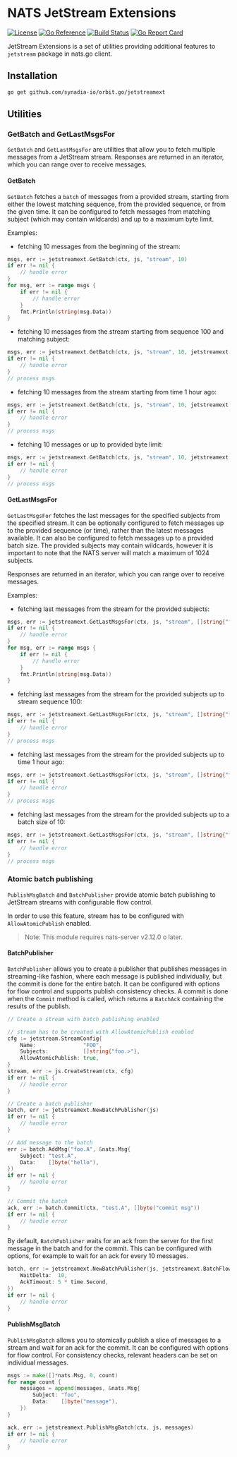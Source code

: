 # NATS JetStream Extensions

[License-Url]: https://www.apache.org/licenses/LICENSE-2.0
[License-Image]: https://img.shields.io/badge/License-Apache2-blue.svg
[ReportCard-Url]: https://goreportcard.com/report/github.com/synadia-io/orbit.go/jetstreamext
[ReportCard-Image]: https://goreportcard.com/badge/github.com/synadia-io/orbit.go/jetstreamext
[Build-Status-Url]: https://github.com/synadia-io/orbit.go/actions/workflows/jetstreamext.yaml
[Build-Status-Image]: https://github.com/synadia-io/orbit.go/actions/workflows/jetstreamext.yaml/badge.svg?branch=main
[GoDoc-Url]: https://pkg.go.dev/github.com/synadia-io/orbit.go/jetstreamext
[GoDoc-Image]: https://pkg.go.dev/badge/github.com/synadia-io/orbit.go/jetstreamext.svg

[![License][License-Image]][License-Url]
[![Go Reference][GoDoc-Image]][GoDoc-Url]
[![Build Status][Build-Status-Image]][Build-Status-Url]
[![Go Report Card][ReportCard-Image]][ReportCard-Url]

JetStream Extensions is a set of utilities providing additional features to `jetstream` package in nats.go client.

## Installation

```bash
go get github.com/synadia-io/orbit.go/jetstreamext
```

## Utilities

### GetBatch and GetLastMsgsFor

`GetBatch` and `GetLastMsgsFor` are utilities that allow you to fetch multiple messages from a JetStream stream.
Responses are returned in an iterator, which you can range over to receive messages.

#### GetBatch

`GetBatch` fetches a `batch` of messages from a provided stream, starting from
either the lowest matching sequence, from the provided sequence, or from the
given time. It can be configured to fetch messages from matching subject (which
may contain wildcards) and up to a maximum byte limit.

Examples:

- fetching 10 messages from the beginning of the stream:

```go
msgs, err := jetstreamext.GetBatch(ctx, js, "stream", 10)
if err != nil {
    // handle error
}
for msg, err := range msgs {
    if err != nil {
        // handle error
    }
    fmt.Println(string(msg.Data))
}
```

- fetching 10 messages from the stream starting from sequence 100 and matching subject:

```go
msgs, err := jetstreamext.GetBatch(ctx, js, "stream", 10, jetstreamext.GetBatchSeq(100), jetstreamext.GetBatchSubject("foo"))
if err != nil {
    // handle error
}
// process msgs
```

- fetching 10 messages from the stream starting from time 1 hour ago:

```go
msgs, err := jetstreamext.GetBatch(ctx, js, "stream", 10, jetstreamext.GetBatchStartTime(time.Now().Add(-time.Hour)))
if err != nil {
    // handle error
}
// process msgs
```

- fetching 10 messages or up to provided byte limit:

```go
msgs, err := jetstreamext.GetBatch(ctx, js, "stream", 10, jetstreamext.GetBatchMaxBytes(1024))
if err != nil {
    // handle error
}
// process msgs
```

#### GetLastMsgsFor

`GetLastMsgsFor` fetches the last messages for the specified subjects from the specified stream. It can be optionally configured to fetch messages up to the provided sequence (or time), rather than the latest messages available. It can also be configured to fetch messages up to a provided batch size.
The provided subjects may contain wildcards, however it is important to note that the NATS server will match a maximum of 1024 subjects.

Responses are returned in an iterator, which you can range over to receive messages.

Examples:

- fetching last messages from the stream for the provided subjects:

```go
msgs, err := jetstreamext.GetLastMsgsFor(ctx, js, "stream", []string{"foo", "bar"})
if err != nil {
    // handle error
}
for msg, err := range msgs {
    if err != nil {
        // handle error
    }
    fmt.Println(string(msg.Data))
}
```

- fetching last messages from the stream for the provided subjects up to stream sequence 100:

```go
msgs, err := jetstreamext.GetLastMsgsFor(ctx, js, "stream", []string{"foo", "bar"}, jetstreamext.GetLastMsgsUpToSeq(100))
if err != nil {
    // handle error
}
// process msgs
```

- fetching last messages from the stream for the provided subjects up to time 1 hour ago:

```go
msgs, err := jetstreamext.GetLastMsgsFor(ctx, js, "stream", []string{"foo", "bar"}, jetstreamext.GetLastMsgsUpToTime(time.Now().Add(-time.Hour)))
if err != nil {
    // handle error
}
// process msgs
```

- fetching last messages from the stream for the provided subjects up to a batch size of 10:

```go
msgs, err := jetstreamext.GetLastMsgsFor(ctx, js, "stream", []string{"foo.*"}, jetstreamext.GetLastMsgsBatchSize(10))
if err != nil {
    // handle error
}
// process msgs
```

### Atomic batch publishing

`PublishMsgBatch` and `BatchPublisher` provide atomic batch publishing to JetStream streams with configurable flow control.

In order to use this feature, stream has to be configured with `AllowAtomicPublish` enabled.

> Note: This module requires nats-server v2.12.0 o later.

#### BatchPublisher

`BatchPublisher` allows you to create a publisher that publishes messages in streaming-like fashion, where each message is published individually, but the commit is done for the entire batch.
It can be configured with options for flow control and supports publish consistency checks.
A commit is done when the `Commit` method is called, which returns a `BatchAck` containing the results of the publish.

```go
// Create a stream with batch publishing enabled

// stream has to be created with AllowAtomicPublish enabled
cfg := jetstream.StreamConfig{
    Name:               "FOO",
    Subjects:           []string{"foo.>"},
    AllowAtomicPublish: true,
}
stream, err := js.CreateStream(ctx, cfg)
if err != nil {
    // handle error
}

// Create a batch publisher
batch, err := jetstreamext.NewBatchPublisher(js)
if err != nil {
    // handle error
}

// Add message to the batch
err := batch.AddMsg("foo.A", &nats.Msg{
    Subject: "test.A",
    Data:    []byte("hello"),
})
if err != nil {
    // handle error
}

// Commit the batch
ack, err := batch.Commit(ctx, "test.A", []byte("commit msg"))
if err != nil {
    // handle error
}
```

By default, `BatchPublisher` waits for an ack from the server for the first message in the batch and for the commit.
This can be configured with options, for example to wait for an ack for every 10 messages.

```go
batch, err := jetstreamext.NewBatchPublisher(js, jetstreamext.BatchFlowControl{
    WaitDelta:  10,
    AckTimeout: 5 * time.Second,
})
if err != nil {
    // handle error
}
```

#### PublishMsgBatch

`PublishMsgBatch` allows you to atomically publish a slice of messages to a stream and wait for an ack for the commit.
It can be configured with options for flow control. For consistency checks, relevant headers can be set on individual messages.

```go
msgs := make([]*nats.Msg, 0, count)
for range count {
    messages = append(messages, &nats.Msg{
        Subject: "foo",
        Data:    []byte("message"),
    })
}

ack, err := jetstreamext.PublishMsgBatch(ctx, js, messages)
if err != nil {
    // handle error
}
```
